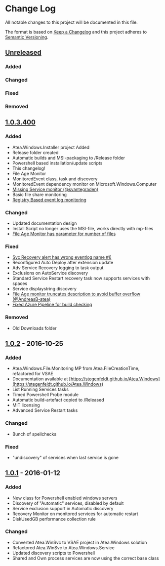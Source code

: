 # Change Log

All notable changes to this project will be documented in this file.

The format is based on [Keep a Changelog](http://keepachangelog.com/) 
and this project adheres to [Semantic Versioning](http://semver.org/).

## [Unreleased]

### Added

### Changed

### Fixed

### Removed


## [1.0.3.400]

### Added

- Atea.Windows.Installer project Added
- Release folder created
- Automatic builds and MSI-packaging to /Release folder
- Powershell based installation/update scripts
- This changelog!
- File Age Monitor
- MonitoredEvent class, task and discovery
- MonitoredEvent dependency monitor on Microsoft.Windows.Computer
- [Missing Service monitor (@svantegraden)](https://github.com/stegenfeldt/Atea.Windows/pull/53)
- Basic file share monitoring
- [Registry Based event log monitoring](https://github.com/stegenfeldt/Atea.Windows/pull/37)

### Changed

- Updated documentation design
- Install Script no longer uses the MSI-file, works directly with mp-files
- [File Age Monitor has parameter for number of files](https://github.com/stegenfeldt/Atea.Windows/pull/48)


### Fixed

- [Svc Recovery alert has wrong eventlog name #6](https://github.com/stegenfeldt/Atea.Windows/issues/6)
- Reconfigured Auto Deploy after extension update
- Adv Service Recovery logging to task output
- Exclusions on AutoService discovery
- Standard Service Restart recovery task now supports services with spaces
- Service displaystring discovery
- [File Age monitor truncates description to avoid buffer overflow (@AndreasB-atea)](https://github.com/stegenfeldt/Atea.Windows/pull/49)
- [Fixed Azure Pipeline for build checking](https://github.com/stegenfeldt/Atea.Windows/pull/39)

### Removed

- Old Downloads folder

## [1.0.2] - 2016-10-25

### Added

- Atea.Windows.File.Monitoring MP from Atea.FileCreationTime, refactored for VSAE
- Documentation available at [https://stegenfeldt.github.io/Atea.Windows](https://stegenfeldt.github.io/Atea.Windows)
- List Running Services tasks
- Timed Powershell Probe module
- Automatic build-artefact copied to /Released
- MIT licensing
- Advanced Service Restart tasks

### Changed

- Bunch of spellchecks

### Fixed

- "undiscovery" of services when last service is gone

## [1.0.1] - 2016-01-12

### Added

- New class for Powershell enabled windows servers
- Discovery of "Automatic" services, disabled by default
- Service exclusion support in Automatic discovery
- Recovery Monitor on monitored services for automatic restart
- DiskUsedGB performance collection rule

### Changed

- Converted Atea.WinSvc to VSAE project in Atea.Windows solution
- Refactored Atea.WinSvc to Atea.Windows.Service
- Updated discovery scripts to Powershell
- Shared and Own process services are now using the correct base class


[Unreleased]: https://github.com/stegenfeldt/Atea.Windows/compare/v1.0.3.400...HEAD
[1.0.3.400]: https://github.com/stegenfeldt/Atea.Windows/compare/v1.0.2.0...v1.0.3.400
[1.0.2]: https://github.com/stegenfeldt/Atea.Windows/compare/1.0.1.0...v1.0.2.0
[1.0.1]: https://github.com/stegenfeldt/Atea.Windows/compare/881b4000996b2785529d79e09279262a390ba972...1.0.1.0
